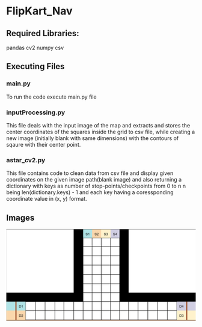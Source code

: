 # FlipKart_Nav

## Required Libraries:
 pandas
 cv2
 numpy
 csv

## Executing Files
### main.py
To run the code execute main.py file

### inputProcessing.py
This file deals with the input image of the map and extracts and
stores the center coordinates of the squares inside the grid to csv file, 
while creating a new image (initially blank with same dimensions) with the
contours of sqaure with their center point.

### astar_cv2.py
This file contains code to clean data from csv file and display given
coordinates on the given image path(blank image) and also returning a 
dictionary with keys as number of stop-points/checkpoints from 0 to n
n being len(dictionary.keys) - 1 and each key having a coressponding 
coordinate value in (x, y) format.

## Images
![Alt text](https://github.com/Samar2173/FlipKart_Nav/blob/main/Pics/Round1_Crop.png?raw=true)
